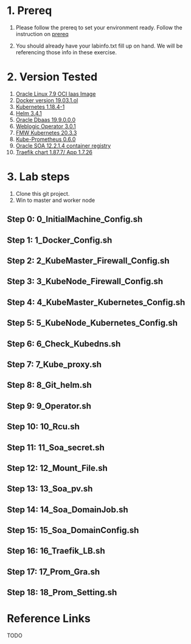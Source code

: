 


# 1. Prereq
1. Please follow the prereq to set your environment ready.  Follow the instruction on [prereq](https://github.com/wenjian80/soak8_labs/blob/main/tutorial/prereq.md)

2. You should already have your labinfo.txt fill up on hand. We will be referencing those info in these exercise.

# 2. Version Tested
1.  [Oracle Linux 7.9 OCI Iaas Image](https://docs.cloud.oracle.com/en-us/iaas/images/)
2. [Docker version 19.03.1.ol](https://docs.docker.com/engine/release-notes/)
3. [Kubernetes 1.18.4-1](https://kubernetes.io/docs/setup/)
4. [Helm 3.4.1](https://helm.sh/)
5. [Oracle Dbaas 19.9.0.0.0](https://docs.oracle.com/en/database/oracle/oracle-database/)
6. [Weblogic Operator 3.0.1 ](https://github.com/oracle/weblogic-kubernetes-operator.git)
7. [FMW Kubernetes 20.3.3 ](https://github.com/oracle/fmw-kubernetes.git)
8. [Kube-Prometheus 0.6.0](https://github.com/prometheus-operator/kube-prometheus/tree/master)
9. [Oracle SOA 12.2.1.4 container registry ](https://container-registry.oracle.com/pls/apex/f?p=113:4:106885074376611:::4:P4_REPOSITORY,AI_REPOSITORY,AI_REPOSITORY_NAME,P4_REPOSITORY_NAME,P4_EULA_ID,P4_BUSINESS_AREA_ID:252,252,Oracle%20SOA%20Suite,Oracle%20SOA%20Suite,1,0&cs=3xzEuKbyTjyKLe-4Re2u8kpgzYt9IeGor4rR9qoIDbXZAjmMArQ6_1td_9Ms5dAmFpfbfEjpHiKmLbB9VfMsTBQ)
10. [Traefik chart 1.87.7/ App 1.7.26](https://github.com/helm/charts/blob/master/stable/traefik/Chart.yaml) 

# 3. Lab steps

1. Clone this git project.
2. Win to master and worker node

## Step 0: 0_InitialMachine_Config.sh

## Step 1: 1_Docker_Config.sh

## Step 2: 2_KubeMaster_Firewall_Config.sh
## Step 3: 3_KubeNode_Firewall_Config.sh
## Step 4: 4_KubeMaster_Kubernetes_Config.sh
## Step 5: 5_KubeNode_Kubernetes_Config.sh
## Step 6: 6_Check_Kubedns.sh
## Step 7: 7_Kube_proxy.sh
## Step 8: 8_Git_helm.sh
## Step 9: 9_Operator.sh
## Step 10: 10_Rcu.sh
## Step 11: 11_Soa_secret.sh
## Step 12: 12_Mount_File.sh
## Step 13: 13_Soa_pv.sh
## Step 14: 14_Soa_DomainJob.sh
## Step 15: 15_Soa_DomainConfig.sh
## Step 16: 16_Traefik_LB.sh
## Step 17: 17_Prom_Gra.sh
## Step 18: 18_Prom_Setting.sh



# Reference Links

TODO
<!--stackedit_data:
eyJoaXN0b3J5IjpbLTEyMzQ4OTYyODAsLTEyMDU1ODA1NDZdfQ
==
-->